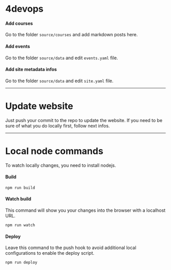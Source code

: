 # 4devops

#### Add courses

Go to the folder `source/courses` and add markdown posts here.

#### Add events

Go to the folder `source/data` and edit `events.yaml` file.

#### Add site metadata infos

Go to the folder `source/data` and edit `site.yaml` file.

---

# Update website

Just push your commit to the repo to update the website.
If you need to be sure of what you do locally first, follow next infos.

---

# Local node commands

To watch locally changes, you need to install nodejs.

#### Build

```
npm run build
```

#### Watch build

This command will show you your changes into the browser with a localhost URL.

```
npm run watch
```

#### Deploy

Leave this command to the push hook to avoid additional local configurations to enable the deploy script.

```
npm run deploy
```
